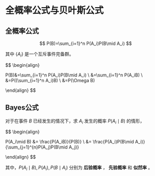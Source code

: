 # 全概率公式与贝叶斯公式

## 全概率公式

$$ P(B)=\sum_{i=1}^n P(A_i)P(B\mid A_i) $$

其中 $\{A_i\}$ 是一个互斥事件完备群。

$$
\begin{align}

P(B)&=\sum_{i=1}^n P(A_i)P(B\mid A_i) \\
    &=\sum_{i=1}^n P(A_iB) \\
    &=P((\sum_{i=1}^n A_i)B) \\
    &=P(\Omega B)

\end{align}
$$

## Bayes公式

对于在事件 $B$ 已经发生的情况下，求 $A_i$ 发生的概率 $P(A_i\mid B)$ 的情形，

$$
\begin{align}

P(A_i\mid B) &= \frac{P(A_iB)}{P(B)} \\
             &= \frac{P(A_i)P(B\mid A_i)}{\sum_{j=1}^{n}P(A_j)P(B\mid A_j)}

\end{align}
$$

其中，$P(A_i\mid B), P(A_i), P(B\mid A_i)$ 分别为 **后验概率** ， **先验概率** 和 **似然率** 。
